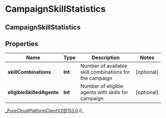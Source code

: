 # CampaignSkillStatistics

## CampaignSkillStatistics

## Properties

|Name | Type | Description | Notes|
|------------ | ------------- | ------------- | -------------|
| **skillCombinations** | **Int** | Number of available skill combinations for the campaign | [optional] |
| **eligibleSkilledAgents** | **Int** | Number of eligible agents with skills for campaign | [optional] |



_PureCloudPlatformClientV2@153.0.0_
